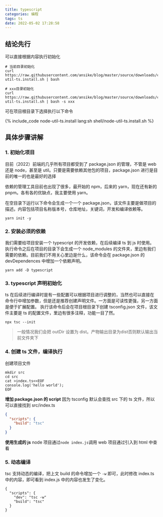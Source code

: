 ```yaml
---
title: typescript
categories: 编程
tags: ts
date: 2022-05-02 17:28:58
---
```


## 结论先行

可以直接根据内容执行初始化

<!-- TODO 配置好路径和和兼容linux -->

```shell
# 当前目录初始化
curl https://raw.githubusercontent.com/ansike/blog/master/source/downloads/code/shell/node-util-ts.install.sh | bash

# xxx目录初始化
curl https://raw.githubusercontent.com/ansike/blog/master/source/downloads/code/shell/node-util-ts.install.sh | bash -s xxx

```

可在项目根目录下选择执行以下命令

{% include_code node-util-ts.install lang:sh shell/node-util-ts.install.sh %}

## 具体步骤讲解

### 1. 初始化项目

目前（2022）前端的几乎所有项目都受到了 package.json 的管理，不管是 web 还是 node，甚至是 util。只要是需要依赖其他包的项目，package.json 进行是目前的唯一的也是最好的选择

依赖的管理工具目前也出现了很多，最开始的 npm，后来的 yarn，现在还有新的 pnpm。各有各的优缺点，我主要使用 yarn。

在空目录下运行以下命令会生成一个一个 package.json，该文件主要是做项目的描述。内容包括项目名称版本号，仓库地址，关键词，开发和编译依赖等。

```shell
yarn init -y
```

### 2. 安装必须的依赖

我们需要给项目安装一个 typescript 的开发依赖，在后续编译 ts 到 js 时使用。执行命令之后在项目的目录下会生成一个 node_modules 的文件夹，里边有我们需要的依赖。目前我们不用关心里边是什么，该命令会在 package.json 的 devDependences 中增加一个依赖声明。

```shell
yarn add -D typescript
```

### 3. typescript 声明初始化

ts 在后续进行编译时是有一些配置可以根据项目进行调整的，当然也可以直接在命令行中增加参数，但是还是推荐创建声明文件。一方面是可读性更强，另一方面是便于扩展配置。
执行该命令后会在项目根目录下创建 tsconfig.json 文件，该文件主要是 ts 的配置文件，里边有很多注释，功能一目了然。

```shell
npx tsc --init
```

> 一般情况我们会把 outDir 设置为 dist。产物输出目录为dist否则默认输出当前文件夹下

### 4. 创建 ts 文件，编译执行

创建项目文件

```shell
mkdir src
cd src
cat >index.ts<<EOF
console.log('hello world');
EOF
```

**增加 package.json 的 script**
因为 tsconfig 默认会查找 src 下的 ts 文件，所以可以直接找到 src/index.ts

```json
{
  "scripts": {
    "build": "tsc"
  }
}
```

**使用生成的 js**
node 项目通过`node index.js`调用
web 项目通过引入到 html 中查看

### 5. 动态编译

tsc 支持动态的编译，把上文 build 的命令增加一个 `-w` 即可，此时修改 index.ts 中的内容，即可看到 index.js 中的内容也发生了变化。

```shell
{
  "scripts": {
    "dev": "tsc -w"
    "build": "tsc"
  }
}
```
